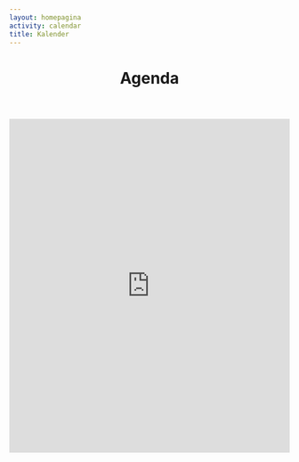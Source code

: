 ```yaml
---
layout: homepagina
activity: calendar
title: Kalender
---
```


<header markdown="1" class="full-bleed bg-accent-B">

# Agenda

</header>

<iframe src="https://calendar.google.com/calendar/embed?height=600&wkst=1&bgcolor=%23ffffff&ctz=Europe%2FBrussels&showTitle=0&showNav=1&showPrint=0&showTabs=0&showCalendars=0&showTz=0&src=dGVhY2hlci5zdmJAZ21haWwuY29t&src=ZXB0b2RkZDdhdGV1Z2xsN25wMmZtY3A1bDRAZ3JvdXAuY2FsZW5kYXIuZ29vZ2xlLmNvbQ&src=N2tlYnJ2c2kwbDdxcG91cjJpNGFuZTg5aHNAZ3JvdXAuY2FsZW5kYXIuZ29vZ2xlLmNvbQ&src=a3NqMWtsaDUyNWM5MHRjcm51MGcwYzJubWNAZ3JvdXAuY2FsZW5kYXIuZ29vZ2xlLmNvbQ&src=ODlkOGJwdjh2dTdoczRhODExNmRuNG45bGtAZ3JvdXAuY2FsZW5kYXIuZ29vZ2xlLmNvbQ&src=aGN2bWx1bG1sOWMyaGJ0YTdqcXI3cXM5N3IyZWs5c2pAaW1wb3J0LmNhbGVuZGFyLmdvb2dsZS5jb20&src=djhzOGY2YnMzb2c3dGk1ZTg1Z2owMzdtZDdraDY4NnNAaW1wb3J0LmNhbGVuZGFyLmdvb2dsZS5jb20&src=aHZqdTFlMHQ2NTZpaXJzaDhkNGVldWVwODBrZXBzcjJAaW1wb3J0LmNhbGVuZGFyLmdvb2dsZS5jb20&src=OGIwYzBpcjMybXRrdGVwa2pvaG5jdmtvM3Nta3VqYWtAaW1wb3J0LmNhbGVuZGFyLmdvb2dsZS5jb20&src=Y19jbGFzc3Jvb200ZGM4MGI3ZUBncm91cC5jYWxlbmRhci5nb29nbGUuY29t&src=cGl1c3RpZW4ubmV0X2RubGpkZ2xzMG4yN3RsbWs4ZGZ1aWoxMmpnQGdyb3VwLmNhbGVuZGFyLmdvb2dsZS5jb20&src=ZmVlc3RkYWdlbmJlbGdpZUBnbWFpbC5jb20&color=%23039BE5&color=%23D50000&color=%23F6BF26&color=%23A79B8E&color=%237986CB&color=%23F09300&color=%23F09300&color=%23F6BF26&color=%23EF6C00&color=%23E4C441&color=%23D50000&color=%23aaaaaa" style="border-width:0" width="100%" height="600" frameborder="0" scrolling="no"></iframe>